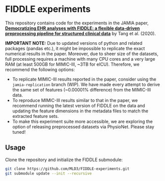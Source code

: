 # FIDDLE experiments

This repository contains code for the experiments in the JAMIA paper, [**Democratizing EHR analyses with FIDDLE: a flexible data-driven preprocessing pipeline for structured clinical data**](https://doi.org/10.1093/jamia/ocaa139) by Tang et al. (2020).

**IMPORTANT NOTE:** Due to updated versions of python and related packages (pandas etc.), it might be impossible to replicate the exact numerical results in the paper. Moreover, due to sheer size of the datasets, full processing requires a machine with many CPU cores and a very large RAM (at least 500GB for MIMIC-III, ~3TB for eICU). Therefore, we recommend the following options:
- To replicate MIMIC-III results reported in the paper, consider using the `jamia-replication` branch (WIP). We have made every attempt to derive the same set of features (~0.00001% difference) from the MIMIC-III data. 
- To reproduce MIMIC-III results similar to that in the paper, we recommend running the latest version of FIDDLE on the data and updating the feature dimensions in the metadata files to match the extracted feature sets. 
- To make this experiment suite more accessible, we are exploring the option of releasing preprocessed datasets via PhysioNet. Please stay tuned! 

## Usage
Clone the repository and initialize the FIDDLE submodule:
```bash
git clone https://github.com/MLD3/FIDDLE-experiments.git
git submodule update --init --recursive
```
